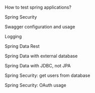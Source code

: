 How to test spring applications?

Spring Security

Swagger configuration and usage

Logging

Spring Data Rest

Spring Data with external database

Spring Data with JDBC, not JPA

Spring Security: get users from database

Spring Security: OAuth usage

